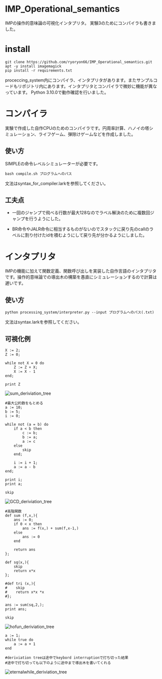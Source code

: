 # IMP_Operational_semantics


IMPの操作的意味論の可視化インタプリタ。
実験3のためにコンパイラも書きました。

# install

```
git clone https://github.com/ryoryon66/IMP_Operational_semantics.git
apt -y install imagemagick
pip install -r requirements.txt
```

proceccing_system内にコンパイラ、インタプリタがあります。またサンプルコードもリポジトリ内にあります。インタプリタとコンパイラで微妙に機能が異なっています。
Python 3.10.0で動作確認を行いました。

# コンパイラ

実験で作成した自作CPUのためのコンパイラです。円周率計算、ハノイの塔シミュレーション、ライフゲーム、弾除けゲームなどを作成しました。

## 使い方

SIMPLEの命令レベルシミュレーターが必要です。

```
bash compile.sh プログラムへのパス
```

文法はsyntax_for_compiler.larkを参照してください。

## 工夫点

- 一回のジャンプで飛べる行数が最大128なのでラベル解決のために複数回ジャンプを行うようにした。

- BR命令やJALR命令に相当するものがないのでスタックに戻り先のcallのラベルに割り付けたidを積むようにして戻り先が分かるようにしました。



# インタプリタ

IMPの機能に加えて関数定義、関数呼び出しを実装した自作言語のインタプリタです。操作的意味論での導出木の構築を愚直にシミュレーションするので計算は遅いです。

## 使い方

```
python processing_system/interpreter.py --input プログラムへのパス(.txt)
```

文法はsyntax.larkを参照してください。

## 可視化例

```
X := 2;
Z := 0;

while not X = 0 do
    Z := Z + X;
    X := X - 1
end;

print Z
```
![sum_deriviation_tree](https://github.com/ryoryon66/IMP_Operational_semantics/assets/46624038/04618123-8ee6-4d02-b0a3-0b126ac46442)

```
#最大公約数をもとめる
a := 10;
b := 5;
i := 0;

while not (a = b) do
    if a < b then
        c := b;
        b := a;
        a := c
    else
        skip
    end;
    
    i := i + 1;
    a := a - b
end;

print i;
print a;

skip
```

![GCD_deriviation_tree](https://github.com/ryoryon66/IMP_Operational_semantics/assets/46624038/0cae044d-25e8-4f84-9d7d-8a89be612b81)


```
#高階関数
def sum (f,x,){
    ans := 0;
    if 0 < x then
        ans := f(x,) + sum(f,x-1,)
    else
        ans := 0
    end

    return ans
};

def sq(x,){
    skip
    return x*x
};

#def tri (x,){
#    skip
#    return x*x *x
#};

ans := sum(sq,2,);
print ans;

skip
```
![hofun_deriviation_tree](https://github.com/ryoryon66/IMP_Operational_semantics/assets/46624038/d186a5f5-ce77-453c-b1ff-371e41aed6aa)

```
a := 1;
while true do
    a := a + 1
end

#deriviation treeは途中でkeybord interruptionで打ち切った結果
#途中で打ち切っても以下のように途中まで導出木を書いてくれる
```

![eternalwhile_deriviation_tree](https://github.com/ryoryon66/IMP_Operational_semantics/assets/46624038/bef662d5-c2e1-4408-af4f-864c3301d93d)



